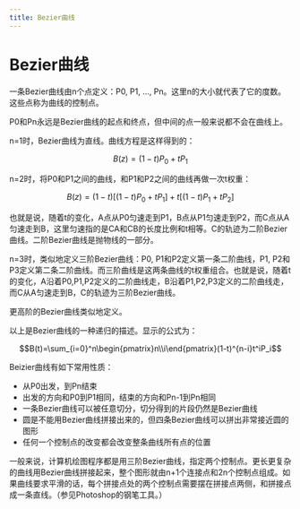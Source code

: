 ```yaml
---
title: Bezier曲线
---
```


# Bezier曲线

一条Bezier曲线由n个点定义：P0, P1, ..., Pn。这里n的大小就代表了它的度数。这些点称为曲线的控制点。

P0和Pn永远是Bezier曲线的起点和终点，但中间的点一般来说都不会在曲线上。

n=1时，Bezier曲线为直线。曲线方程是这样得到的：

$$B(z)=(1-t)P_0+tP_1$$

n=2时，将P0和P1之间的曲线，和P1和P2之间的曲线再做一次t权重：

$$B(z)=(1-t)[(1-t)P_0+tP_1]+t[(1-t)P_1+tP_2]$$

也就是说，随着t的变化，A点从P0匀速走到P1，B点从P1匀速走到P2，而C点从A匀速走到B，这里匀速指的是CA和CB的长度比例和t相等。C的轨迹为二阶Bezier曲线。二阶Bezier曲线是抛物线的一部分。

n=3时，类似地定义三阶Bezier曲线：P0, P1和P2定义第一条二阶曲线，P1, P2和P3定义第二条二阶曲线。而三阶曲线是这两条曲线的t权重组合。也就是说，随着t的变化，A沿着P0,P1,P2定义的二阶曲线走，B沿着P1,P2,P3定义的二阶曲线走，而C从A匀速走到B，C的轨迹为三阶Bezier曲线。

更高阶的Bezier曲线类似地定义。

以上是Bezier曲线的一种递归的描述。显示的公式为：

$$B(t)=\sum_{i=0}^n\begin{pmatrix}n\\i\end{pmatrix}(1-t)^{n-i}t^iP_i$$

Beizier曲线有如下常用性质：

* 从P0出发，到Pn结束
* 出发的方向和P0到P1相同，结束的方向和Pn-1到Pn相同
* 一条Bezier曲线可以被任意切分，切分得到的片段仍然是Bezier曲线
* 圆是不能用Bezier曲线拼接出来的，但四条Bezier曲线可以拼出非常接近圆的图形
* 任何一个控制点的改变都会改变整条曲线所有点的位置

一般来说，计算机绘图程序都是用三阶Bezier曲线，指定两个控制点。更长更复杂的曲线用Bezier曲线拼接起来，整个图形就由n+1个连接点和2n个控制点组成。如果曲线要求平滑的话，每个拼接点处的两个控制点需要摆在拼接点两侧，和拼接点成一条直线。（参见Photoshop的钢笔工具。）
